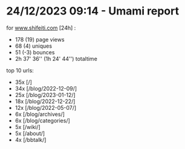 # 24/12/2023 09:14 - Umami report
for www.shifeiti.com [24h] :

 - 178 (19) page views
 - 68 (4) uniques
 - 51 (-3) bounces
 - 2h 37' 36'' (1h 24' 44'') totaltime


top 10 urls:
 - 35x [/]
 - 34x [/blog/2022-12-09/]
 - 25x [/blog/2023-01-12/]
 - 18x [/blog/2022-12-22/]
 - 12x [/blog/2022-05-07/]
 - 6x [/blog/archives/]
 - 6x [/blog/categories/]
 - 5x [/wiki/]
 - 5x [/about/]
 - 4x [/bbtalk/]


